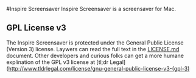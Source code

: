 #Inspire Screensaver
Inspire Screensaver is a screensaver for Mac.

## GPL License v3
The Inspire Screensaver is protected under the General Public License (Version 3) license. Laywers can read the full text in the [LICENSE.md](https://github.com/jelias/Inspire-Screensaver/blob/master/LICENSE.md) document. Other developers and curious folks can get a more humane explination of the GPL v3 license at [tl;dr Legal](http://www.tldrlegal.com/license/gnu-general-public-license-v3-(gpl-3)
